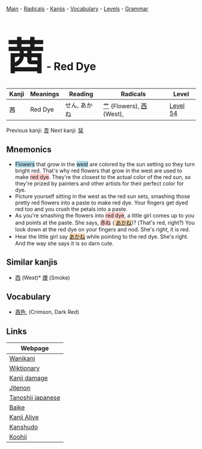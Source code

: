<style> bigfont {font-size: 100px}</style>
[Main](../index.md) -
[Radicals](../radicals.md) -
[Kanjis](../kanjis.md) -
[Vocabulary](../vocabulary.md) -
[Levels](../levels.md) -
[Grammar](../grammar.md)
# <bigfont> 茜</bigfont> - Red Dye 

| Kanji | Meanings | Reading | Radicals | Level |
| --- | --- | --- | --- | --- |
| 茜 | Red Dye | せん, あかね | [艹](../radicals/艹.md) (Flowers), [西](../radicals/西.md) (West),  | [Level 54](../levels/wk_level54.md) |

Previous kanji: [杏](杏.md) Next kanji: [栞](栞.md) 

## Mnemonics
 * <span style="background-color:#ADD8E6"> Flowers</span> that grow in the <span style="background-color:#ADD8E6"> west</span> are colored by the sun setting so they turn bright red. That's why red flowers that grow in the west are used to make <span style="background-color:#ffcccb"> red dye</span>. They're the closest to the actual color of the red sun, so they're prized by painters and other artists for their perfect color for dye.
* Picture yourself sitting in the west as the red sun sets, smashing those pretty red flowers into a paste to make red dye. Your fingers get dyed red too and you crush the petals into a paste.
* As you're smashing the flowers into <span style="background-color:#ffcccb"> red dye</span>, a little girl comes up to you and points at the paste. She says, <span style="background-color:#ffcccb"> 赤ね</span> (<span style="background-color:#fed8b1"> [あかね](https://jisho.org/search/あかね)</span>)? (That's red, right?) You look down at the red dye on your fingers and nod. She's right, it is red.
* Hear the little girl say <span style="background-color:#fed8b1"> [あかね](https://jisho.org/search/あかね)</span> while pointing to the red dye. She's right. And the way she says it is so darn cute.


## Similar kanjis
 * [西](西.md) (West)* [煙](煙.md) (Smoke)


## Vocabulary
 * [茜色](../vocabulary/茜.md), (Crimson, Dark Red)



## Links 

| Webpage |
| --- |
| [Wanikani          ](https://www.wanikani.com/kanji/茜) |
| [Wiktionary        ](https://en.wiktionary.org/wiki/茜) |
| [Kanji damage      ](http://www.kanjidamage.com/kanji/search?utf8=✓&q=茜) |
| [Jitenon           ](https://jitenon.com/kanji/茜) |
| [Tanoshii japanese ](https://www.tanoshiijapanese.com/dictionary/kanji.cfm?k=茜) |
| [Baike             ](https://baike.baidu.com/item/茜) |
| [Kanji Alive       ](https://app.kanjialive.com/茜) |
| [Kanshudo          ](https://www.kanshudo.com/searchmn?q=茜) |
| [Koohii            ](https://kanji.koohii.com/study/kanji/茜) |
